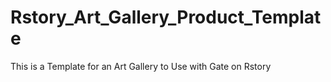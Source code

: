 # Rstory_Art_Gallery_Product_Template
This is a Template for an Art Gallery to Use with Gate on Rstory
